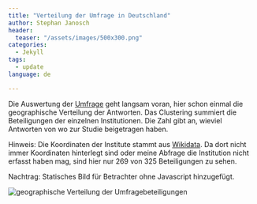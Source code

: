 ```yaml
---
title: "Verteilung der Umfrage in Deutschland"
author: Stephan Janosch
header:
  teaser: "/assets/images/500x300.png"
categories: 
  - Jekyll
tags:
  - update
language: de

---
```


Die Auswertung der [Umfrage](https://www.de-rse.org/blog/2017/10/19/umfrage-forschungssoftware-beteiligten-personen-deutschland-2017.html) geht langsam voran, hier schon einmal die geographische Verteilung der Antworten. Das Clustering summiert die Beteiligungen der einzelnen Institutionen. Die Zahl gibt an, wieviel Antworten von wo zur Studie beigetragen haben.   

Hinweis: Die Koordinaten der Institute stammt aus [Wikidata](https://www.wikidata.org/). Da dort nicht immer Koordinaten hinterlegt sind oder meine Abfrage die Institution nicht erfasst haben mag, sind hier nur 269 von 325 Beteiligungen zu sehen.

Nachtrag: Statisches Bild für Betrachter ohne Javascript hinzugefügt.

<noscript>
<img src="/assets/img/blog/2018/deRSE_survey_geom_distr.jpg" alt="geographische Verteilung der Umfragebeteiligungen">
</noscript>
<div id="map" style="height:1100px;"></div>

<script type="text/javascript" src="{{ "/js/leaflet.js" | prepend: site.baseurl }}"></script>
<script type="text/javascript" src="{{ "/js/leaflet.markercluster.js" | prepend: site.baseurl }}"></script>
<script type="text/javascript">


function onEachFeature(feature, layer) {
    if (feature.properties && feature.properties.popupContent) {
        layer.bindPopup(feature.properties.popupContent);
    }
}

function myPointToLayer(geoJsonPoint, latlng) {
             return L.marker(latlng, {icon: L.divIcon({className: 'survey-icon',iconSize: new L.Point(20, 20),html:geoJsonPoint.properties.value})}); 
}

var map = L.map('map').setView([51.000,10.316], 7);

L.tileLayer('https://{s}.tile.osm.org/{z}/{x}/{y}.png', {
    attribution: '&copy; <a href="http://osm.org/copyright">OpenStreetMap</a> contributors'
}).addTo(map);

{% include js/study2017.js %}

function myClustering(cluster) {
		var childCount = cluster.getChildCount();
		var c = ' marker-cluster-';
		if (childCount < 10) {
			c += 'small';
		} else if (childCount < 100) {
			c += 'medium';
		} else {
			c += 'large';
		}
		var markers = cluster.getAllChildMarkers();
		var n = 0;
        for (var i = 0; i < markers.length; i++) 
        {
        	n += markers[i].feature.properties.value;
        }
		return new L.DivIcon({ html: '<div><span>' + n + '</span></div>', className: 'marker-cluster' + c, iconSize: new L.Point(40, 40) });
}

var surveyGroup = L.markerClusterGroup(
	{
		iconCreateFunction:myClustering
	}
);
var surveyLayer = 	L.geoJSON(surveyFeatures, {
                                     	onEachFeature: onEachFeature,
                                     	pointToLayer:myPointToLayer
                                     }
               	  );
surveyGroup.addLayer(surveyLayer);
map.addLayer(surveyGroup);

</script>
